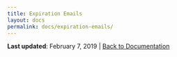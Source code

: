 ```yaml
---
title: Expiration Emails
layout: docs
permalink: docs/expiration-emails/
---
```


**Last updated**: February 7, 2019 \| [Back to Documentation]({{site.baseurl}}/docs/)
